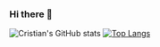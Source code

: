 ### Hi there 👋
![Cristian's GitHub stats](https://github-readme-stats.vercel.app/api?username=deep-know&show_icons=true&theme=radical)
[![Top Langs](https://github-readme-stats.vercel.app/api/top-langs/?username=deep-know)](https://github.com/anuraghazra/github-readme-stats)
<!--
**deep-know/deep-know** is a ✨ _special_ ✨ repository because its `README.md` (this file) appears on your GitHub profile.

Here are some ideas to get you started:

- 🔭 I’m currently working on ...
- 🌱 I’m currently learning ...
- 👯 I’m looking to collaborate on ...
- 🤔 I’m looking for help with ...
- 💬 Ask me about ...
- 📫 How to reach me: ...
- 😄 Pronouns: ...
- ⚡ Fun fact: ...
-->
